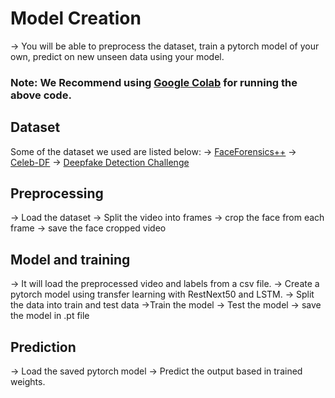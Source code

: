 # Model Creation
  -> You will be able to preprocess the dataset, train a pytorch model of your own, predict on new unseen data using your model.
  

### Note: We Recommend using [Google Colab](https://colab.research.google.com/)  for running the above code.  
 

 ## Dataset 
Some of the dataset we used are listed below:
  -> [FaceForensics++](https://github.com/ondyari/FaceForensics)
  -> [Celeb-DF](https://github.com/yuezunli/celeb-deepfakeforensics)
  -> [Deepfake Detection Challenge](https://www.kaggle.com/c/deepfake-detection-challenge/data) 
## Preprocessing
  -> Load the dataset
  -> Split the video into frames
  -> crop the face from each frame
  -> save the face cropped video
## Model and training
  -> It will load the preprocessed video and labels from a csv file.
  -> Create a pytorch model using transfer learning with RestNext50 and LSTM.
  -> Split the data into train and test data
  ->Train the model
  -> Test the model
  -> save the model in .pt file
 ## Prediction
  -> Load the saved pytorch model
  -> Predict the output based in trained weights. 
